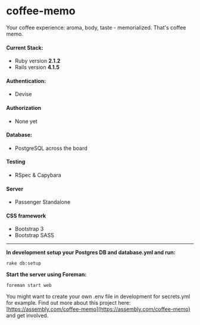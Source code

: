 coffee-memo
===========

Your coffee experience: aroma, body, taste - memorialized. That's coffee memo.

#### Current Stack:

* Ruby version **2.1.2**
* Rails version **4.1.5**

#### Authentication:
* Devise

#### Authorization
* None yet

#### Database:
* PostgreSQL across the board

#### Testing
* RSpec & Capybara

#### Server
* Passenger Standalone

#### CSS framework
* Bootstrap 3
* Bootstrap SASS
---

**In development setup your Postgres DB and database.yml and run:**

    rake db:setup

**Start the server using Foreman:**

    foreman start web

You might want to create your own .env file in development for secrets.yml for example.
Find out more about this project here: [https://assembly.com/coffee-memo](https://assembly.com/coffee-memo) and
get involved.
